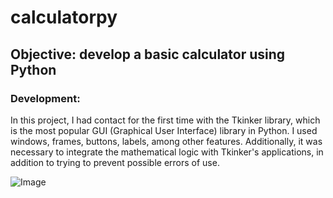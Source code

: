 # calculatorpy

## Objective: develop a basic calculator using Python

### Development:

In this project, I had contact for the first time with the Tkinker library, which is the most popular GUI (Graphical User Interface) library in Python. I used windows, frames, buttons, labels, among other features. 
Additionally, it was necessary to integrate the mathematical logic with Tkinker's applications, in addition to trying to prevent possible errors of use.

![Image](https://github.com/seu-usuario/seu-repositorio/raw/main/pasta-da-imagem/logo.png)
